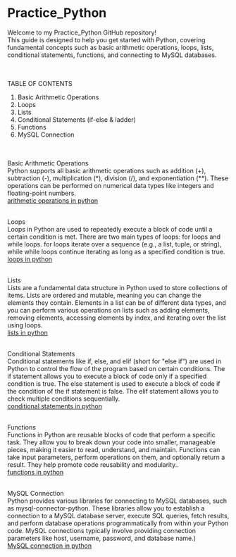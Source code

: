 # Practice_Python

Welcome to my Practice_Python GitHub repository! <br>
This guide is designed to help you get started with Python, covering fundamental concepts such as basic arithmetic operations, loops, lists, conditional statements, functions, and connecting to MySQL databases.

<br><br>
TABLE OF CONTENTS <br>
1. Basic Arithmetic Operations <br>
2. Loops <br>
3. Lists <br>
4. Conditional Statements (if-else & ladder) <br>
5. Functions <br>
6. MySQL Connection <br>

<br><br>
Basic Arithmetic Operations <br>
Python supports all basic arithmetic operations such as addition (+), subtraction (-), multiplication (*), division (/), and exponentiation (**). 
These operations can be performed on numerical data types like integers and floating-point numbers. <br>
<a href="https://docs.python.org/3/library/stdtypes.html">arithmetic operations in python</a><br>
<br>

Loops<br>
Loops in Python are used to repeatedly execute a block of code until a certain condition is met. There are two main types of loops: for loops and while loops. for loops iterate over a sequence (e.g., a list, tuple, or string), while while loops continue iterating as long as a specified condition is true.<br> 
<a href= "https://wiki.python.org/moin/ForLoop" >loops in python</a><br>
<br>

Lists<br>
Lists are a fundamental data structure in Python used to store collections of items. Lists are ordered and mutable, meaning you can change the elements they contain. Elements in a list can be of different data types, and you can perform various operations on lists such as adding elements, removing elements, accessing elements by index, and iterating over the list using loops. <br>
<a href= "https://docs.python.org/3/tutorial/datastructures.html" >lists in python</a><br>
<br>

Conditional Statements<br>
Conditional statements like if, else, and elif (short for "else if") are used in Python to control the flow of the program based on certain conditions. The if statement allows you to execute a block of code only if a specified condition is true. The else statement is used to execute a block of code if the condition of the if statement is false. The elif statement allows you to check multiple conditions sequentially.<br>
<a href="https://docs.python.org/3/tutorial/controlflow.html">conditional statements in python</a><br>
<br>

Functions<br>
Functions in Python are reusable blocks of code that perform a specific task. They allow you to break down your code into smaller, manageable pieces, making it easier to read, understand, and maintain. Functions can take input parameters, perform operations on them, and optionally return a result. They help promote code reusability and modularity..<br>
<a href= "https://python.land/introduction-to-python/functions" >functions in python</a><br>
<br>

MySQL Connection<br>
Python provides various libraries for connecting to MySQL databases, such as mysql-connector-python. These libraries allow you to establish a connection to a MySQL database server, execute SQL queries, fetch results, and perform database operations programmatically from within your Python code. MySQL connections typically involve providing connection parameters like host, username, password, and database name.)<br>
<a href= "https://realpython.com/python-mysql/" >MySQL connection in python</a><br>
<br><br>





